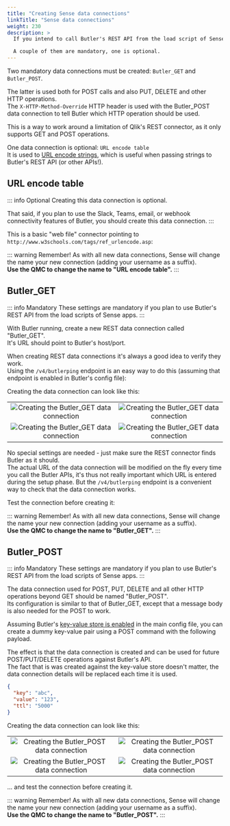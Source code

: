 ```yaml
---
title: "Creating Sense data connections"
linkTitle: "Sense data connections"
weight: 230
description: >
  If you intend to call Butler's REST API from the load script of Sense apps, you must create a few data connections first.

  A couple of them are mandatory, one is optional.
---
```


Two mandatory data connections must be created: `Butler_GET` and `Butler_POST`.

The latter is used both for POST calls and also PUT, DELETE and other HTTP operations.  
The `X-HTTP-Method-Override` HTTP header is used with the Butler_POST data connection to tell Butler which HTTP operation should be used.

This is a way to work around a limitation of Qlik's REST connector, as it only supports GET and POST operations.

One data connection is optional: `URL encode table`  
It is used to [URL encode strings](https://www.w3schools.com/tags/ref_urlencode.ASP), which is useful when passing strings to Butler's REST API (or other APIs!).

## URL encode table

::: info Optional
Creating this data connection is optional.

That said, if you plan to use the Slack, Teams, email, or webhook connectivity features of Butler, you should create this data connection.
:::

This is a basic "web file" connector pointing to `http://www.w3schools.com/tags/ref_urlencode.asp`:

<ResponsiveImage
  src="/img/getting-started/setup/data-connections/url_encode-1.png"
  alt="Creating the URL encode table data connection"
  caption="Creating the URL encode table data connection"
/>

::: warning Remember!
As with all new data connections, Sense will change the name your new connection (adding your username as a suffix).  
**Use the QMC to change the name to "URL encode table".**
:::

## Butler_GET

::: info Mandatory
These settings are mandatory if you plan to use Butler's REST API from the load scripts of Sense apps.
:::

With Butler running, create a new REST data connection called "Butler_GET".  
It's URL should point to Butler's host/port.

When creating REST data connections it's always a good idea to verify they work.  
Using the `/v4/butlerping` endpoint is an easy way to do this (assuming that endpoint is enabled in Butler's config file):

Creating the data connection can look like this:

|                                                                                                             |                                                                                                             |
| :---------------------------------------------------------------------------------------------------------: | :---------------------------------------------------------------------------------------------------------: |
| ![Creating the Butler_GET data connection](/img/butler_get-1.png "Creating the Butler_GET data connection") | ![Creating the Butler_GET data connection](/img/butler_get-2.png "Creating the Butler_GET data connection") |
| ![Creating the Butler_GET data connection](/img/butler_get-3.png "Creating the Butler_GET data connection") | ![Creating the Butler_GET data connection](/img/butler_get-4.png "Creating the Butler_GET data connection") |

No special settings are needed - just make sure the REST connector finds Butler as it should.  
The actual URL of the data connection will be modified on the fly every time you call the Butler APIs, it's thus not really important which URL is entered during the setup phase. But the `/v4/butlerping` endpoint is a convenient way to check that the data connection works.

Test the connection before creating it:

<ResponsiveImage
  src="/img/butler_get_connection-test-succeeded-1.png"
  alt="Testing the Butler_GET data connection"
  caption="Testing the Butler_GET data connection"
/>

::: warning Remember!
As with all new data connections, Sense will change the name your new connection (adding your username as a suffix).  
**Use the QMC to change the name to "Butler_GET".**
:::

## Butler_POST

::: info Mandatory
These settings are mandatory if you plan to use Butler's REST API from the load scripts of Sense apps.
:::

The data connection used for POST, PUT, DELETE and all other HTTP operations beyond GET should be named "Butler_POST".  
Its configuration is similar to that of Butler_GET, except that a message body is also needed for the POST to work.

Assuming Butler's [key-value store is enabled](/docs/getting-started/setup/key-value-store) in the main config file, you can create a dummy key-value pair using a POST command with the following payload.

The effect is that the data connection is created and can be used for future POST/PUT/DELETE operations against Butler's API.  
The fact that is was created against the key-value store doesn't matter, the data connection details will be replaced each time it is used.

```json
{
  "key": "abc",
  "value": "123",
  "ttl": "5000"
}
```

Creating the data connection can look like this:

|                                                                                                                |                                                                                                                |
| :------------------------------------------------------------------------------------------------------------: | :------------------------------------------------------------------------------------------------------------: |
| ![Creating the Butler_POST data connection](/img/butler_post-1.png "Creating the Butler_POST data connection") | ![Creating the Butler_POST data connection](/img/butler_post-2.png "Creating the Butler_POST data connection") |
| ![Creating the Butler_POST data connection](/img/butler_post-3.png "Creating the Butler_POST data connection") | ![Creating the Butler_POST data connection](/img/butler_post-4.png "Creating the Butler_POST data connection") |

... and test the connection before creating it.

<ResponsiveImage
  src="/img/butler_post_connection-test-succeeded-1.png"
  alt="Testing the Butler_POST data connection"
  caption="Testing the Butler_POST data connection"
/>

::: warning Remember!
As with all new data connections, Sense will change the name your new connection (adding your username as a suffix).  
**Use the QMC to change the name to "Butler_POST".**
:::
